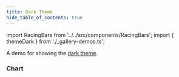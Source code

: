 ```yaml
---
title: Dark Theme
hide_table_of_contents: true
---
```


import RacingBars from '../../src/components/RacingBars';
import { themeDark } from './\_gallery-demos.ts';

A demo for showing the [dark theme](../documentation/options.md#theme).

<!--truncate-->

### Chart

<div className="gallery">
  <RacingBars
    {...themeDark}
  />
</div>

